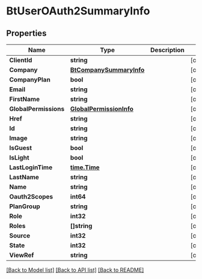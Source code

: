 # BtUserOAuth2SummaryInfo

## Properties

Name | Type | Description | Notes
------------ | ------------- | ------------- | -------------
**ClientId** | **string** |  | [optional] 
**Company** | [**BtCompanySummaryInfo**](BTCompanySummaryInfo.md) |  | [optional] 
**CompanyPlan** | **bool** |  | [optional] 
**Email** | **string** |  | [optional] 
**FirstName** | **string** |  | [optional] 
**GlobalPermissions** | [**GlobalPermissionInfo**](GlobalPermissionInfo.md) |  | [optional] 
**Href** | **string** |  | [optional] 
**Id** | **string** |  | [optional] 
**Image** | **string** |  | [optional] 
**IsGuest** | **bool** |  | [optional] 
**IsLight** | **bool** |  | [optional] 
**LastLoginTime** | [**time.Time**](time.Time.md) |  | [optional] 
**LastName** | **string** |  | [optional] 
**Name** | **string** |  | [optional] 
**Oauth2Scopes** | **int64** |  | [optional] 
**PlanGroup** | **string** |  | [optional] 
**Role** | **int32** |  | [optional] 
**Roles** | **[]string** |  | [optional] 
**Source** | **int32** |  | [optional] 
**State** | **int32** |  | [optional] 
**ViewRef** | **string** |  | [optional] 

[[Back to Model list]](../README.md#documentation-for-models) [[Back to API list]](../README.md#documentation-for-api-endpoints) [[Back to README]](../README.md)


